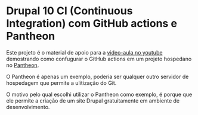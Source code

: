 # Drupal 10 CI (Continuous Integration) com GitHub actions e Pantheon

Este projeto é o material de apoio para a [video-aula no youtube](https://youtu.be/Mb-R0OueECA)
demostrando como confugurar o GitHub actions em um projeto hospedano no [Pantheon](https://pahtneon.io).

O Pantheon é apenas um exemplo, poderia ser qualquer outro servidor de hospedagem que permite a ulitização do Git.

O motivo pelo qual escolhi utilizar o Pantheon como exemplo, é porque que ele permite a criação de um site Drupal gratuitamente em ambiente de desenvolvimento.

